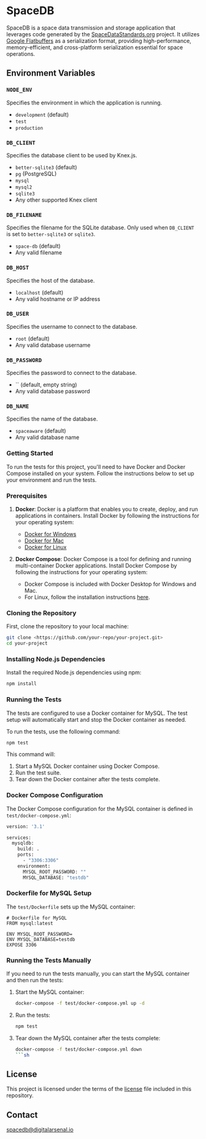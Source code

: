 # SpaceDB

SpaceDB is a space data transmission and storage application that leverages code generated by the [SpaceDataStandards.org](https://spacedatastandards.org) project. It utilizes [Google Flatbuffers](https://google.github.io/flatbuffers/) as a serialization format, providing high-performance, memory-efficient, and cross-platform serialization essential for space operations.

## Environment Variables

### `NODE_ENV`

Specifies the environment in which the application is running.

- `development` (default)
- `test`
- `production`

### `DB_CLIENT`

Specifies the database client to be used by Knex.js.

- `better-sqlite3` (default)
- `pg` (PostgreSQL)
- `mysql`
- `mysql2`
- `sqlite3`
- Any other supported Knex client

### `DB_FILENAME`

Specifies the filename for the SQLite database. Only used when `DB_CLIENT` is set to `better-sqlite3` or `sqlite3`.

- `space-db` (default)
- Any valid filename

### `DB_HOST`

Specifies the host of the database.

- `localhost` (default)
- Any valid hostname or IP address

### `DB_USER`

Specifies the username to connect to the database.

- `root` (default)
- Any valid database username

### `DB_PASSWORD`

Specifies the password to connect to the database.

- `` (default, empty string)
- Any valid database password

### `DB_NAME`

Specifies the name of the database.

- `spaceaware` (default)
- Any valid database name

### Getting Started

To run the tests for this project, you'll need to have Docker and Docker Compose installed on your system. Follow the instructions below to set up your environment and run the tests.

### Prerequisites

1. **Docker**: Docker is a platform that enables you to create, deploy, and run applications in containers. Install Docker by following the instructions for your operating system:

   - [Docker for Windows](https://docs.docker.com/desktop/windows/install/)
   - [Docker for Mac](https://docs.docker.com/desktop/mac/install/)
   - [Docker for Linux](https://docs.docker.com/engine/install/)

2. **Docker Compose**: Docker Compose is a tool for defining and running multi-container Docker applications. Install Docker Compose by following the instructions for your operating system:
   - Docker Compose is included with Docker Desktop for Windows and Mac.
   - For Linux, follow the installation instructions [here](https://docs.docker.com/compose/install/).

### Cloning the Repository

First, clone the repository to your local machine:

```sh
git clone <https://github.com/your-repo/your-project.git>
cd your-project
```

### Installing Node.js Dependencies

Install the required Node.js dependencies using npm:

```sh
npm install
```

### Running the Tests

The tests are configured to use a Docker container for MySQL. The test setup will automatically start and stop the Docker container as needed.

To run the tests, use the following command:

```sh
npm test
```

This command will:

1. Start a MySQL Docker container using Docker Compose.
2. Run the test suite.
3. Tear down the Docker container after the tests complete.

### Docker Compose Configuration

The Docker Compose configuration for the MySQL container is defined in `test/docker-compose.yml`:

```sh
version: '3.1'

services:
  mysqldb:
    build: .
    ports:
      - "3306:3306"
    environment:
      MYSQL_ROOT_PASSWORD: ""
      MYSQL_DATABASE: "testdb"
```

### Dockerfile for MySQL Setup

The `test/Dockerfile` sets up the MySQL container:

```docker
# Dockerfile for MySQL
FROM mysql:latest

ENV MYSQL_ROOT_PASSWORD=
ENV MYSQL_DATABASE=testdb
EXPOSE 3306
```

### Running the Tests Manually

If you need to run the tests manually, you can start the MySQL container and then run the tests:

1. Start the MySQL container:

   ```sh
   docker-compose -f test/docker-compose.yml up -d
   ```

2. Run the tests:

   ```sh
   npm test
   ```

3. Tear down the MySQL container after the tests complete:

   ````sh
   docker-compose -f test/docker-compose.yml down
   ```sh
   ````

## License

This project is licensed under the terms of the [license](LICENSE.md) file included in this repository.

## Contact

[spacedb@digitalarsenal.io](mailto:spacedb@digitalarsenal.io)
